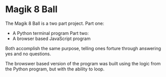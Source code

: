 # Magik 8 Ball
The Magik 8 Ball is a two part project. 
Part one:
- A Python terminal program 
Part two:
- A browser based JavaScript program

Both accomplish the same purpose, telling ones forture through answering yes and no questions. 

The browswer based version of the program was built using the logic from the Python program, but with the ability to loop.




